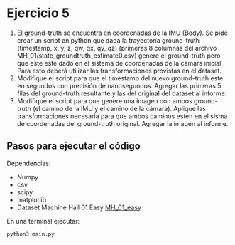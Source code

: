 # Ejercicio 5
1. El ground-truth se encuentra en coordenadas de la IMU (Body). Se pide crear un script en python
que dada la trayectoría ground-truth (timestamp, x, y, z, qw, qx, qy, qz) (primeras 8 columnas del
archivo MH_01/state_groundtruth_estimate0.csv) genere el ground-truth pero que este esté dado
en el sistema de coordenadas de la cámara inicial. Para esto deberá utilizar las transformaciones
provistas en el dataset.
2. Modifique el script para que el timestamp del nuevo ground-truth este en segundos con precisión de
nanosegundos. Agregar las primeras 5 filas del ground-truth resultante y las del original del dataset
al informe.
3. Modifique el script para que genere una imagen con ambos ground-truth (el camino de la IMU y el
camino de la cámara). Aplique las transformaciones necesaria para que ambos caminos esten en el
sisma de coordenadas del ground-truth original. Agregar la imagen al informe.

## Pasos para ejecutar el código
Dependencias:
- Numpy
- csv
- scipy
- matplotlib
- Dataset Machine Hall 01 Easy [MH_01_easy](https://projects.asl.ethz.ch/datasets/doku.php?id=kmavvisualinertialdatasets)

En una terminal ejecutar:
```bash
python3 main.py
```
